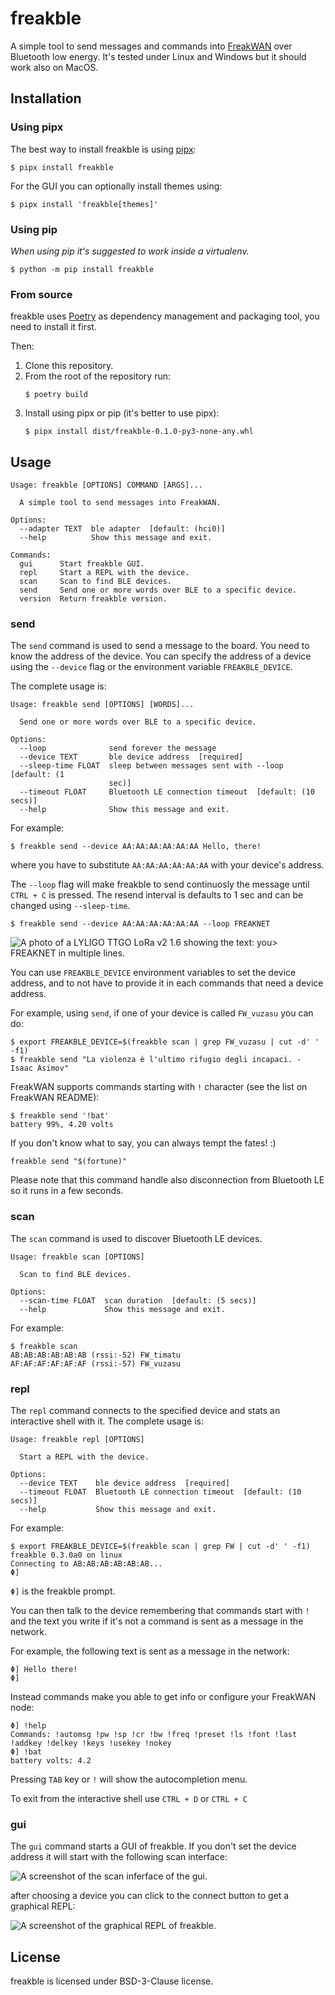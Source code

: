 # freakble

A simple tool to send messages and commands into [FreakWAN](https://github.com/antirez/freakwan)
over Bluetooth low energy.
It's tested under Linux and Windows but it should work also on MacOS.

## Installation

### Using pipx

The best way to install freakble is using [pipx](https://pypa.github.io/pipx/):
```console
$ pipx install freakble
```

For the GUI you can optionally install themes using:
```console
$ pipx install 'freakble[themes]'
```

### Using pip

*When using pip it's suggested to work inside a virtualenv.*

```console
$ python -m pip install freakble
```

### From source

freakble uses [Poetry](https://python-poetry.org) as dependency management and
packaging tool, you need to install it first.

Then:

1. Clone this repository.
2. From the root of the repository run:
   ```console
   $ poetry build
   ```
3. Install using pipx or pip (it's better to use pipx):
   ```console
   $ pipx install dist/freakble-0.1.0-py3-none-any.whl
   ```

## Usage

```console
Usage: freakble [OPTIONS] COMMAND [ARGS]...

  A simple tool to send messages into FreakWAN.

Options:
  --adapter TEXT  ble adapter  [default: (hci0)]
  --help          Show this message and exit.

Commands:
  gui      Start freakble GUI.
  repl     Start a REPL with the device.
  scan     Scan to find BLE devices.
  send     Send one or more words over BLE to a specific device.
  version  Return freakble version.
```

### send

The `send` command is used to send a message to the board. You need to know the
address of the device.
You can specify the address of a device using the `--device` flag or the
environment variable `FREAKBLE_DEVICE`.

The complete usage is:
```console
Usage: freakble send [OPTIONS] [WORDS]...

  Send one or more words over BLE to a specific device.

Options:
  --loop              send forever the message
  --device TEXT       ble device address  [required]
  --sleep-time FLOAT  sleep between messages sent with --loop  [default: (1
                      sec)]
  --timeout FLOAT     Bluetooth LE connection timeout  [default: (10 secs)]
  --help              Show this message and exit.
```

For example:

```console
$ freakble send --device AA:AA:AA:AA:AA:AA Hello, there!
```

where you have to substitute `AA:AA:AA:AA:AA:AA` with your device's address.

The `--loop` flag will make freakble to send continuosly the message until
`CTRL + C` is pressed. The resend interval is defaults to 1 sec and can be
changed using `--sleep-time`.

```console
$ freakble send --device AA:AA:AA:AA:AA:AA --loop FREAKNET
```

![A photo of a LYLIGO TTGO LoRa v2 1.6 showing the text: you> FREAKNET in multiple lines.](extras/304f4bb6-4f51-4183-95b9-c329b9bf69ab.jpg)

You can use `FREAKBLE_DEVICE` environment variables to set the device address,
and to not have to provide it in each commands that need a device address.

For example, using `send`, if one of your device is called `FW_vuzasu`
you can do:

```console
$ export FREAKBLE_DEVICE=$(freakble scan | grep FW_vuzasu | cut -d' ' -f1)
$ freakble send "La violenza è l'ultimo rifugio degli incapaci. - Isaac Asimov"
```

FreakWAN supports commands starting with `!` character (see the list on
FreakWAN README):

```console
$ freakble send '!bat'
battery 99%, 4.20 volts
```

If you don't know what to say, you can always tempt the fates! :)
```console
freakble send "$(fortune)"
```

Please note that this command handle also disconnection from Bluetooth LE so it
runs in a few seconds.

### scan

The `scan` command is used to discover Bluetooth LE devices.

```console
Usage: freakble scan [OPTIONS]

  Scan to find BLE devices.

Options:
  --scan-time FLOAT  scan duration  [default: (5 secs)]
  --help             Show this message and exit.
```

For example:
```
$ freakble scan
AB:AB:AB:AB:AB:AB (rssi:-52) FW_timatu
AF:AF:AF:AF:AF:AF (rssi:-57) FW_vuzasu
```

### repl

The `repl` command connects to the specified device and stats an interactive
shell with it.
The complete usage is:
```
Usage: freakble repl [OPTIONS]

  Start a REPL with the device.

Options:
  --device TEXT    ble device address  [required]
  --timeout FLOAT  Bluetooth LE connection timeout  [default: (10 secs)]
  --help           Show this message and exit.
```

For example:

```console
$ export FREAKBLE_DEVICE=$(freakble scan | grep FW | cut -d' ' -f1)
freakble 0.3.0a0 on linux
Connecting to AB:AB:AB:AB:AB:AB...
Φ]
```

`Φ]` is the freakble prompt.

You can then talk to the device remembering that commands start with `!` and
the text you write if it's not a command is sent as a message in the network.

For example, the following text is sent as a message in the network:
```
Φ] Hello there!
Φ]
```

Instead commands make you able to get info or configure your FreakWAN node:
```
Φ] !help
Commands: !automsg !pw !sp !cr !bw !freq !preset !ls !font !last !addkey !delkey !keys !usekey !nokey
Φ] !bat
battery volts: 4.2
```

Pressing `TAB` key or `!` will show the autocompletion menu.

To exit from the interactive shell use `CTRL + D` or `CTRL + C`

### gui

The `gui` command starts a GUI of freakble. If you don't set the device address
it will start with the following scan interface:

![A screenshot of the scan inferface of the gui.](extras/gui_scan.png)

after choosing a device you can click to the connect button to get a graphical
REPL:

![A screenshot of the graphical REPL of freakble.](extras/gui_repl.png)


## License

freakble is licensed under BSD-3-Clause license.
